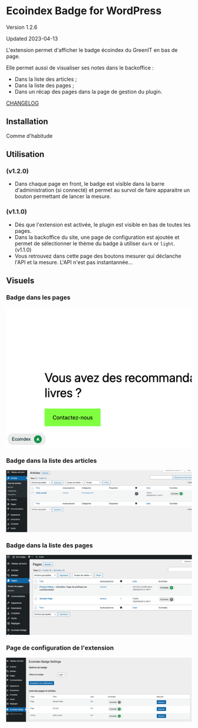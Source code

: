 # Ecoindex Badge for WordPress

Version 1.2.6

Updated 2023-04-13

L'extension permet d'afficher le badge écoindex du GreenIT en bas de page.

Elle permet aussi de visualiser ses notes dans le backoffice :

- Dans la liste des articles ;
- Dans la liste des pages ;
- Dans un récap des pages dans la page de gestion du plugin.

[CHANGELOG](./CHANGELOG.md)

## Installation

Comme d'habitude

## Utilisation

### (v1.2.0)

- Dans chaque page en front, le badge est visible dans la barre d'administration (si connecté) et permet au survol de faire apparaitre un bouton permettant de lancer la mesure.

### (v1.1.0)

- Dès que l'extension est activée, le plugin est visible en bas de toutes les pages.
- Dans la backoffice du site, une page de configuration est ajoutée et permet de sélectionner le thème du badge à utiliser `dark` or `light`. (v1.1.0)
- Vous retrouvez dans cette page des boutons mesurer qui déclanche l'API et la mesure. L'API n'est pas instantannée...

## Visuels

### Badge dans les pages

![Badge dans les pages](./docs/Capture-2023-04-05-142657.png)

### Badge dans la liste des articles

![Badge dans la liste des articles](./docs/Capture-2023-04-05-142814.png)

### Badge dans la liste des pages

![Badge dans la liste des pages](./docs/Capture-2023-04-05-142748.png)

### Page de configuration de l'extension

![Page de configuration de l'extension](./docs/Capture-2023-04-05-142847.png)
